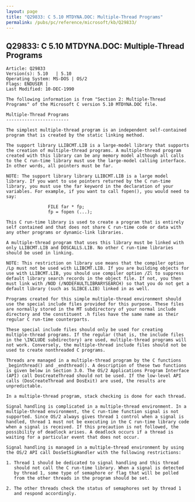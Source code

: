 ```yaml
---
layout: page
title: "Q29833: C 5.10 MTDYNA.DOC: Multiple-Thread Programs"
permalink: /pubs/pc/reference/microsoft/kb/Q29833/
---
```


## Q29833: C 5.10 MTDYNA.DOC: Multiple-Thread Programs

	Article: Q29833
	Version(s): 5.10   | 5.10
	Operating System: MS-DOS | OS/2
	Flags: ENDUSER |
	Last Modified: 10-DEC-1990
	
	The following information is from "Section 2: Multiple-Thread
	Programs" of the Microsoft C version 5.10 MTDYNA.DOC file.
	
	Multiple-Thread Programs
	------------------------
	
	The simplest multiple-thread program is an independent self-contained
	program that is created by the static linking method.
	
	The support library LLIBCMT.LIB is a large-model library that supports
	the creation of multiple-thread programs. A multiple-thread program
	created with this library can be any memory model although all calls
	to the C run-time library must use the large-model calling interface.
	In other words, all pointers must be far.
	
	NOTE: The support library library LLIBCMT.LIB is a large model
	library. If you want to use pointers returned by the C run-time
	library, you must use the far keyword in the declaration of your
	variables. For example, if you want to call fopen(), you would need to
	say:
	
	                FILE far * fp;
	                fp = fopen (...);
	
	This C run-time library is used to create a program that is entirely
	self contained and that does not share C run-time code or data with
	any other programs or dynamic-link libraries.
	
	A multiple-thread program that uses this library must be linked with
	only LLIBCMT.LIB and DOSCALLS.LIB. No other C run-time libraries
	should be used in linking.
	
	NOTE: This restriction on library use means that the compiler option
	/Lp must not be used with LLIBCMT.LIB. If you are building objects for
	use with LLIBCMT.LIB, you should use compiler option /Zl to suppress
	default library search records in the object file. If not, you then
	must link with /NOD (/NODEFAULTLIBRARYSEARCH) so that you do not get a
	default library (such as SLIBCE.LIB) linked in as well.
	
	Programs created for this simple multiple-thread environment should
	use the special include files provided for this purpose. These files
	are normally stored in the MT subdirectory of your normal include
	directory and the constituent .h files have the same name as their
	regular C run-time counterparts.
	
	These special include files should only be used for creating
	multiple-thread programs. If the regular (that is, the include files
	in the \INCLUDE subdirectory) are used, multiple-thread programs will
	not work. Conversely, the multiple-thread include files should not be
	used to create nonthreaded C programs.
	
	Threads are managed in a multiple-thread program by the C functions
	_beginthread() and _endthread(). A description of these two functions
	is given below in Section 3.0. The OS/2 Applications Program Interface
	(API) call DosCreateThread should not be used. If the low-level API
	calls (DosCreateThread and DosExit) are used, the results are
	unpredictable.
	
	In a multiple-thread program, stack checking is done for each thread.
	
	Signal handling is complicated in a multiple-thread environment. In a
	multiple-thread environment, the C run-time function signal is not
	supported. Since OS/2 always gives thread 1 control when a signal is
	handled, thread 1 must not be executing in the C run-time library code
	when a signal is received. If this precaution is not followed, the
	possibility of deadlock arises. A deadlock occurs if a thread is
	waiting for a particular event that does not occur.
	
	Signal handling is managed in a multiple-thread environment by using
	the OS/2 API call DosSetSigHandler with the following restrictions:
	
	1. Thread 1 should be dedicated to signal handling and this thread
	   should not call the C run-time library. When a signal is detected
	   by thread 1, some type of semaphore or flag that will be polled
	   from the other threads in the program should be set.
	
	2. The other threads check the status of semaphores set by thread 1
	   and respond accordingly.
